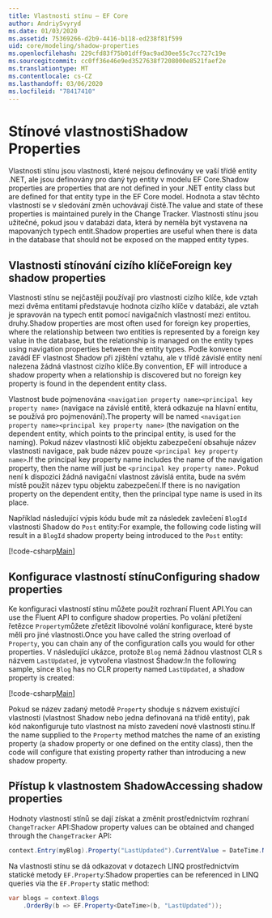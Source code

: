 ```yaml
---
title: Vlastnosti stínu – EF Core
author: AndriySvyryd
ms.date: 01/03/2020
ms.assetid: 75369266-d2b9-4416-b118-ed238f81f599
uid: core/modeling/shadow-properties
ms.openlocfilehash: 229cfd83f75b01dff9ac9ad30ee55c7cc727c19e
ms.sourcegitcommit: cc0ff36e46e9ed3527638f7208000e8521faef2e
ms.translationtype: MT
ms.contentlocale: cs-CZ
ms.lasthandoff: 03/06/2020
ms.locfileid: "78417410"
---
```

# <a name="shadow-properties"></a><span data-ttu-id="44df0-102">Stínové vlastnosti</span><span class="sxs-lookup"><span data-stu-id="44df0-102">Shadow Properties</span></span>

<span data-ttu-id="44df0-103">Vlastnosti stínu jsou vlastnosti, které nejsou definovány ve vaší třídě entity .NET, ale jsou definovány pro daný typ entity v modelu EF Core.</span><span class="sxs-lookup"><span data-stu-id="44df0-103">Shadow properties are properties that are not defined in your .NET entity class but are defined for that entity type in the EF Core model.</span></span> <span data-ttu-id="44df0-104">Hodnota a stav těchto vlastností se v sledování změn uchovávají čistě.</span><span class="sxs-lookup"><span data-stu-id="44df0-104">The value and state of these properties is maintained purely in the Change Tracker.</span></span> <span data-ttu-id="44df0-105">Vlastnosti stínu jsou užitečné, pokud jsou v databázi data, která by neměla být vystavena na mapovaných typech entit.</span><span class="sxs-lookup"><span data-stu-id="44df0-105">Shadow properties are useful when there is data in the database that should not be exposed on the mapped entity types.</span></span>

## <a name="foreign-key-shadow-properties"></a><span data-ttu-id="44df0-106">Vlastnosti stínování cizího klíče</span><span class="sxs-lookup"><span data-stu-id="44df0-106">Foreign key shadow properties</span></span>

<span data-ttu-id="44df0-107">Vlastnosti stínu se nejčastěji používají pro vlastnosti cizího klíče, kde vztah mezi dvěma entitami představuje hodnota cizího klíče v databázi, ale vztah je spravován na typech entit pomocí navigačních vlastností mezi entitou. druhy.</span><span class="sxs-lookup"><span data-stu-id="44df0-107">Shadow properties are most often used for foreign key properties, where the relationship between two entities is represented by a foreign key value in the database, but the relationship is managed on the entity types using navigation properties between the entity types.</span></span> <span data-ttu-id="44df0-108">Podle konvence zavádí EF vlastnost Shadow při zjištění vztahu, ale v třídě závislé entity není nalezena žádná vlastnost cizího klíče.</span><span class="sxs-lookup"><span data-stu-id="44df0-108">By convention, EF will introduce a shadow property when a relationship is discovered but no foreign key property is found in the dependent entity class.</span></span>

<span data-ttu-id="44df0-109">Vlastnost bude pojmenována `<navigation property name><principal key property name>` (navigace na závislé entitě, která odkazuje na hlavní entitu, se používá pro pojmenování).</span><span class="sxs-lookup"><span data-stu-id="44df0-109">The property will be named `<navigation property name><principal key property name>` (the navigation on the dependent entity, which points to the principal entity, is used for the naming).</span></span> <span data-ttu-id="44df0-110">Pokud název vlastnosti klíč objektu zabezpečení obsahuje název vlastnosti navigace, pak bude název pouze `<principal key property name>`.</span><span class="sxs-lookup"><span data-stu-id="44df0-110">If the principal key property name includes the name of the navigation property, then the name will just be `<principal key property name>`.</span></span> <span data-ttu-id="44df0-111">Pokud není k dispozici žádná navigační vlastnost závislá entita, bude na svém místě použit název typu objektu zabezpečení.</span><span class="sxs-lookup"><span data-stu-id="44df0-111">If there is no navigation property on the dependent entity, then the principal type name is used in its place.</span></span>

<span data-ttu-id="44df0-112">Například následující výpis kódu bude mít za následek zavlečení `BlogId` vlastnosti Shadow do `Post` entity:</span><span class="sxs-lookup"><span data-stu-id="44df0-112">For example, the following code listing will result in a `BlogId` shadow property being introduced to the `Post` entity:</span></span>

[!code-csharp[Main](../../../samples/core/Modeling/Conventions/ShadowForeignKey.cs?name=Conventions&highlight=21-23)]

## <a name="configuring-shadow-properties"></a><span data-ttu-id="44df0-113">Konfigurace vlastností stínu</span><span class="sxs-lookup"><span data-stu-id="44df0-113">Configuring shadow properties</span></span>

<span data-ttu-id="44df0-114">Ke konfiguraci vlastností stínu můžete použít rozhraní Fluent API.</span><span class="sxs-lookup"><span data-stu-id="44df0-114">You can use the Fluent API to configure shadow properties.</span></span> <span data-ttu-id="44df0-115">Po volání přetížení řetězce `Property`můžete zřetězit libovolné volání konfigurace, které byste měli pro jiné vlastnosti.</span><span class="sxs-lookup"><span data-stu-id="44df0-115">Once you have called the string overload of `Property`, you can chain any of the configuration calls you would for other properties.</span></span> <span data-ttu-id="44df0-116">V následující ukázce, protože `Blog` nemá žádnou vlastnost CLR s názvem `LastUpdated`, je vytvořena vlastnost Shadow:</span><span class="sxs-lookup"><span data-stu-id="44df0-116">In the following sample, since `Blog` has no CLR property named `LastUpdated`, a shadow property is created:</span></span>

[!code-csharp[Main](../../../samples/core/Modeling/FluentAPI/ShadowProperty.cs?name=ShadowProperty&highlight=8)]

<span data-ttu-id="44df0-117">Pokud se název zadaný metodě `Property` shoduje s názvem existující vlastnosti (vlastnost Shadow nebo jedna definovaná na třídě entity), pak kód nakonfiguruje tuto vlastnost na místo zavedení nové vlastnosti stínu.</span><span class="sxs-lookup"><span data-stu-id="44df0-117">If the name supplied to the `Property` method matches the name of an existing property (a shadow property or one defined on the entity class), then the code will configure that existing property rather than introducing a new shadow property.</span></span>

## <a name="accessing-shadow-properties"></a><span data-ttu-id="44df0-118">Přístup k vlastnostem Shadow</span><span class="sxs-lookup"><span data-stu-id="44df0-118">Accessing shadow properties</span></span>

<span data-ttu-id="44df0-119">Hodnoty vlastností stínů se dají získat a změnit prostřednictvím rozhraní `ChangeTracker` API:</span><span class="sxs-lookup"><span data-stu-id="44df0-119">Shadow property values can be obtained and changed through the `ChangeTracker` API:</span></span>

``` csharp
context.Entry(myBlog).Property("LastUpdated").CurrentValue = DateTime.Now;
```

<span data-ttu-id="44df0-120">Na vlastnosti stínu se dá odkazovat v dotazech LINQ prostřednictvím statické metody `EF.Property`:</span><span class="sxs-lookup"><span data-stu-id="44df0-120">Shadow properties can be referenced in LINQ queries via the `EF.Property` static method:</span></span>

``` csharp
var blogs = context.Blogs
    .OrderBy(b => EF.Property<DateTime>(b, "LastUpdated"));
```

